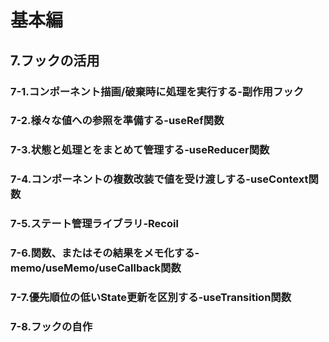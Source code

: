 # 基本編
## 7.フックの活用
### 7-1.コンポーネント描画/破棄時に処理を実行する-副作用フック
### 7-2.様々な値への参照を準備する-useRef関数
### 7-3.状態と処理とをまとめて管理する-useReducer関数
### 7-4.コンポーネントの複数改装で値を受け渡しする-useContext関数
### 7-5.ステート管理ライブラリ-Recoil
### 7-6.関数、またはその結果をメモ化する-memo/useMemo/useCallback関数
### 7-7.優先順位の低いState更新を区別する-useTransition関数
### 7-8.フックの自作
